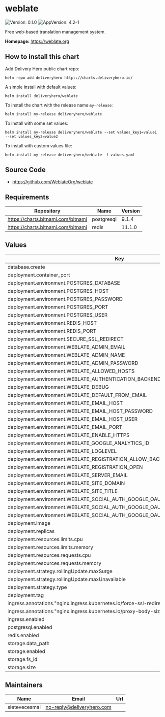 # weblate

![Version: 0.1.0](https://img.shields.io/badge/Version-0.1.0-informational?style=flat-square) ![AppVersion: 4.2-1](https://img.shields.io/badge/AppVersion-4.2-1-informational?style=flat-square)

Free web-based translation management system.

**Homepage:** <https://weblate.org>

## How to install this chart

Add Delivery Hero public chart repo:

```console
helm repo add deliveryhero https://charts.deliveryhero.io/
```

A simple install with default values:

```console
helm install deliveryhero/weblate
```

To install the chart with the release name `my-release`:

```console
helm install my-release deliveryhero/weblate
```

To install with some set values:

```console
helm install my-release deliveryhero/weblate --set values_key1=value1 --set values_key2=value2
```

To install with custom values file:

```console
helm install my-release deliveryhero/weblate -f values.yaml
```

## Source Code

* <https://github.com/WeblateOrg/weblate>

## Requirements

| Repository | Name | Version |
|------------|------|---------|
| https://charts.bitnami.com/bitnami | postgresql | 9.1.4 |
| https://charts.bitnami.com/bitnami | redis | 11.1.0 |

## Values

| Key | Type | Default | Description |
|-----|------|---------|-------------|
| database.create | bool | `false` |  |
| deployment.container_port | int | `8080` |  |
| deployment.environment.POSTGRES_DATABASE | string | `"weblate"` |  |
| deployment.environment.POSTGRES_HOST | string | `"database.local"` |  |
| deployment.environment.POSTGRES_PASSWORD | string | `"changeme"` |  |
| deployment.environment.POSTGRES_PORT | int | `5432` |  |
| deployment.environment.POSTGRES_USER | string | `"weblate"` |  |
| deployment.environment.REDIS_HOST | string | `"cache.local"` |  |
| deployment.environment.REDIS_PORT | int | `6379` |  |
| deployment.environment.SECURE_SSL_REDIRECT | bool | `true` |  |
| deployment.environment.WEBLATE_ADMIN_EMAIL | string | `"changeme@domain.com"` |  |
| deployment.environment.WEBLATE_ADMIN_NAME | string | `"Weblate Admin"` |  |
| deployment.environment.WEBLATE_ADMIN_PASSWORD | string | `"changeme"` |  |
| deployment.environment.WEBLATE_ALLOWED_HOSTS | string | `"weblate.domain.com"` |  |
| deployment.environment.WEBLATE_AUTHENTICATION_BACKENDS | string | `"social_core.backends.google.GoogleOAuth2,weblate.accounts.auth.WeblateUserBackend"` |  |
| deployment.environment.WEBLATE_DEBUG | bool | `false` |  |
| deployment.environment.WEBLATE_DEFAULT_FROM_EMAIL | string | `"changeme@domain.com"` |  |
| deployment.environment.WEBLATE_EMAIL_HOST | string | `"changeme.domain.com"` |  |
| deployment.environment.WEBLATE_EMAIL_HOST_PASSWORD | string | `"changeme"` |  |
| deployment.environment.WEBLATE_EMAIL_HOST_USER | string | `"changeme"` |  |
| deployment.environment.WEBLATE_EMAIL_PORT | int | `587` |  |
| deployment.environment.WEBLATE_ENABLE_HTTPS | bool | `true` |  |
| deployment.environment.WEBLATE_GOOGLE_ANALYTICS_ID | string | `"changeme"` |  |
| deployment.environment.WEBLATE_LOGLEVEL | string | `"WARNING"` |  |
| deployment.environment.WEBLATE_REGISTRATION_ALLOW_BACKENDS | string | `"social_core.backends.google.GoogleOAuth2"` |  |
| deployment.environment.WEBLATE_REGISTRATION_OPEN | int | `1` |  |
| deployment.environment.WEBLATE_SERVER_EMAIL | string | `"changeme@domain.com"` |  |
| deployment.environment.WEBLATE_SITE_DOMAIN | string | `"weblate.comain"` |  |
| deployment.environment.WEBLATE_SITE_TITLE | string | `"Weblate"` |  |
| deployment.environment.WEBLATE_SOCIAL_AUTH_GOOGLE_OAUTH2_KEY | string | `"changeme"` |  |
| deployment.environment.WEBLATE_SOCIAL_AUTH_GOOGLE_OAUTH2_SECRET | string | `"changeme"` |  |
| deployment.environment.WEBLATE_SOCIAL_AUTH_GOOGLE_OAUTH2_WHITELISTED_DOMAINS | string | `"domain.com"` |  |
| deployment.image | string | `"weblate/weblate"` |  |
| deployment.replicas | int | `1` |  |
| deployment.resources.limits.cpu | string | `"500m"` |  |
| deployment.resources.limits.memory | string | `"4096Mi"` |  |
| deployment.resources.requests.cpu | string | `"300m"` |  |
| deployment.resources.requests.memory | string | `"2048Mi"` |  |
| deployment.strategy.rollingUpdate.maxSurge | int | `1` |  |
| deployment.strategy.rollingUpdate.maxUnavailable | int | `0` |  |
| deployment.strategy.type | string | `"RollingUpdate"` |  |
| deployment.tag | string | `"4.2-1"` |  |
| ingress.annotations."nginx.ingress.kubernetes.io/force-ssl-redirect" | string | `"true"` |  |
| ingress.annotations."nginx.ingress.kubernetes.io/proxy-body-size" | string | `"512m"` |  |
| ingress.enabled | bool | `false` |  |
| postgresql.enabled | bool | `false` |  |
| redis.enabled | bool | `false` |  |
| storage.data_path | string | `"/app/data"` |  |
| storage.enabled | bool | `false` |  |
| storage.fs_id | string | `"fs-xxxxx"` |  |
| storage.size | string | `"10Gi"` |  |

## Maintainers

| Name | Email | Url |
| ---- | ------ | --- |
| sietevecesmal | no-reply@deliveryhero.com |  |
